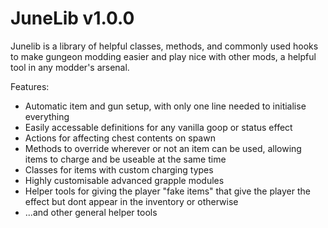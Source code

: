 # JuneLib v1.0.0

Junelib is a library of helpful classes, methods, and commonly used hooks to make gungeon modding easier and play nice with other mods, a helpful tool in any modder's arsenal.

Features:
* Automatic item and gun setup, with only one line needed to initialise everything
* Easily accessable definitions for any vanilla goop or status effect
* Actions for affecting chest contents on spawn
* Methods to override wherever or not an item can be used, allowing items to charge and be useable at the same time
* Classes for items with custom charging types
* Highly customisable advanced grapple modules
* Helper tools for giving the player "fake items" that give the player the effect but dont appear in the inventory or otherwise
* ...and other general helper tools
